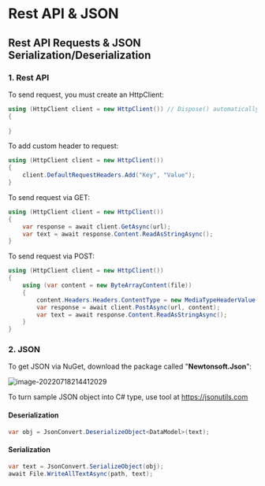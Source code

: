 # Rest API & JSON

## Rest API Requests & JSON Serialization/Deserialization

### 1. Rest API

To send request, you must create an HttpClient:

```c#
using (HttpClient client = new HttpClient()) // Dispose() automatically at end of scope
{
    
}
```

To add custom header to request:

```c#
using (HttpClient client = new HttpClient())
{
    client.DefaultRequestHeaders.Add("Key", "Value");
}
```

To send request via GET:

```c#
using (HttpClient client = new HttpClient())
{
    var response = await client.GetAsync(url);
    var text = await response.Content.ReadAsStringAsync();
}
```

To send request via POST:

```c#
using (HttpClient client = new HttpClient())
{
   	using (var content = new ByteArrayContent(file))
    {
        content.Headers.Headers.ContentType = new MediaTypeHeaderValue(type);
        var response = await client.PostAsync(url, content);
    	var text = await response.Content.ReadAsStringAsync();
    }
}
```



### 2. JSON

To get JSON via NuGet, download the package called "**Newtonsoft.Json**":

![image-20220718214412029](C:\Users\david\AppData\Roaming\Typora\typora-user-images\image-20220718214412029.png)

To turn sample JSON object into C# type, use tool at https://jsonutils.com

#### Deserialization

```c#
var obj = JsonConvert.DeserializeObject<DataModel>(text);
```

#### Serialization

```c#
var text = JsonConvert.SerializeObject(obj);
await File.WriteAllTextAsync(path, text);
```

